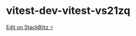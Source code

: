 # vitest-dev-vitest-vs21zq

[Edit on StackBlitz ⚡️](https://stackblitz.com/edit/vitest-dev-vitest-vs21zq)
